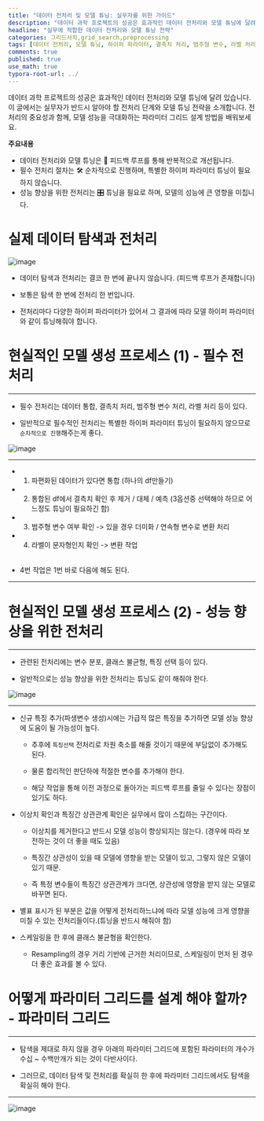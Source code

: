 ```yaml
---
title: "데이터 전처리 및 모델 튜닝: 실무자를 위한 가이드"
description: "데이터 과학 프로젝트의 성공은 효과적인 데이터 전처리와 모델 튜닝에 달려 있습니다. 이 글에서는 실무자가 반드시 알아야 할 전처리 단계와 모델 튜닝 전략을 소개합니다. 전처리의 중요성과 함께, 모델 성능을 극대화하는 파라미터 그리드 설계 방법을 배워보세요."
headline: "실무에 적합한 데이터 전처리와 모델 튜닝 전략"
categories: 그리드서치,grid_search,preprocessing
tags: [데이터 전처리, 모델 튜닝, 하이퍼 파라미터, 결측치 처리, 범주형 변수, 라벨 처리, 변수 분포, 클래스 불균형, 특징 선택, 파라미터 그리드, 스케일링, 머신러닝, 데이터 통합, 이상치, 상관관계]
comments: true
published: true
use_math: true
typora-root-url: ../
---
```


<head>
  <style>
    table.dataframe {
      white-space: normal;
      width: 100%;
      height: 240px;
      display: block;
      overflow: auto;
      font-family: Arial, sans-serif;
      font-size: 0.9rem;
      line-height: 20px;
      text-align: center;
      border: 0px !important;
    }

    table.dataframe th {
      text-align: center;
      font-weight: bold;
      padding: 8px;
    }

    table.dataframe td {
      text-align: center;
      padding: 8px;
    }

    table.dataframe tr:hover {
      background: #b8d1f3; 
    }

    .output_prompt {
      overflow: auto;
      font-size: 0.9rem;
      line-height: 1.45;
      border-radius: 0.3rem;
      -webkit-overflow-scrolling: touch;
      padding: 0.8rem;
      margin-top: 0;
      margin-bottom: 15px;
      font: 1rem Consolas, "Liberation Mono", Menlo, Courier, monospace;
      color: $code-text-color;
      border: solid 1px $border-color;
      border-radius: 0.3rem;
      word-break: normal;
      white-space: pre;
    }

  .dataframe tbody tr th:only-of-type {
      vertical-align: middle;
  }

  .dataframe tbody tr th {
      vertical-align: top;
  }

  .dataframe thead th {
      text-align: center !important;
      padding: 8px;
  }

  .page__content p {
      margin: 0 0 1.3rem !important;
  }

  .page__content li > p {
      margin: 0 0 0.6rem !important;
  }

  .page__content p > strong {
    font-size: 1.0rem !important;
  }

  </style>
</head>



데이터 과학 프로젝트의 성공은 효과적인 데이터 전처리와 모델 튜닝에 달려 있습니다. 이 글에서는 실무자가 반드시 알아야 할 전처리 단계와 모델 튜닝 전략을 소개합니다. 전처리의 중요성과 함께, 모델 성능을 극대화하는 파라미터 그리드 설계 방법을 배워보세요.


**주요내용**
- 데이터 전처리와 모델 튜닝은 🔄 피드백 루프를 통해 반복적으로 개선됩니다.
- 필수 전처리 절차는 🛠️ 순차적으로 진행하며, 특별한 하이퍼 파라미터 튜닝이 필요하지 않습니다.
- 성능 향상을 위한 전처리는 🎛️ 튜닝을 필요로 하며, 모델의 성능에 큰 영향을 미칩니다.

# 실제 데이터 탐색과 전처리



![image](https://user-images.githubusercontent.com/74717033/134632636-c3563b2c-4616-4ae8-b80d-2476c467b96d.png)



- 데이터 탐색과 전처리는 결코 한 번에 끝나지 않습니다. (피드백 루프가 존재합니다)

- 보통은 탐색 한 번에 전처리 한 번입니다.

- 전처리마다 다양한 하이퍼 파라미터가 있어서 그 결과에 따라 모델 하이퍼 파라미터와 같이 튜닝해줘야 합니다.


# 현실적인 모델 생성 프로세스 (1) - 필수 전처리

---

- 필수 전처리는 데이터 통합, 결측치 처리, 범주형 변수 처리, 라벨 처리 등이 있다.

- 일반적으로 필수적인 전처리는 특별한 하이퍼 파라미터 튜닝이 필요하지 않으므로 `순차적으로 진행`해주는게 좋다.



![image](https://user-images.githubusercontent.com/74717033/134632653-5c16723a-adac-457a-bb84-e00746d2dce2.png)



---

* 1) 파편화된 데이터가 있다면 통합 (하나의 df만들기)<br>

* 2) 통합된 df에서 결측치 확인 후 제거 / 대체 / 예측 (3옵션중 선택해야 하므로 어느정도 튜닝이 필요하긴 함)<br>

* 3) 범주형 변수 여부 확인 -> 있을 경우 더미화 / 연속형 변수로 변환 처리<br>

* 4) 라벨이 문자형인지 확인 -> 변환 작업<br><br>

* 4번 작업은 1번 바로 다음에 해도 된다.

---


# 현실적인 모델 생성 프로세스 (2) - 성능 향상을 위한 전처리

---



- 관련된 전처리에는 변수 분포, 클래스 불균형, 특징 선택 등이 있다.

- 일반적으로는 성능 향상을 위한 전처리는 튜닝도 같이 해줘야 한다.



![image](https://user-images.githubusercontent.com/74717033/134632668-82fb35d8-b99b-4095-bd99-9f704a9cb396.png)



---



- 신규 특징 추가(파생변수 생성)시에는 가급적 많은 특징을 추가하면 모델 성능 향상에 도움이 될 가능성이 높다.

    - 추후에 `특징선택` 전처리로 차원 축소를 해줄 것이기 때문에 부담없이 추가해도 된다.

    - 물론 합리적인 판단하에 적절한 변수를 추가해야 한다.

    - 해당 작업을 통해 이전 과정으로 돌아가는 피드백 루프를 줄일 수 있다는 장점이 있기도 하다.

- 이상치 확인과 특징간 상관관계 확인은 실무에서 많이 스킵하는 구간이다.

    - 이상치를 제거한다고 반드시 모델 성능이 향상되지는 않는다. (경우에 따라 보전하는 것이 더 좋을 때도 있음)

    - 특징간 상관성이 있을 때 모델에 영향을 받는 모델이 있고, 그렇지 않은 모델이 있기 때문.

    - 즉 특정 변수들이 특징간 상관관계가 크다면, 상관성에 영향을 받지 않는 모델로 바꾸면 된다.

- 별표 표시가 된 부분은 값을 어떻게 전처리하느냐에 따라 모델 성능에 크게 영향을 미칠 수 있는 전처리들이다.(튜닝을 반드시 해줘야 함)


- 스케일링을 한 후에 클래스 불균형을 확인한다.

    - Resampling의 경우 거리 기반에 근거한 처리이므로, 스케일링이 먼저 된 경우 더 좋은 효과를 볼 수 있다.


# 어떻게 파라미터 그리드를 설계 해야 할까? - 파라미터 그리드



---



- 탐색을 제대로 하지 않을 경우 아래의 파라미터 그리드에 포함된 파라미터의 개수가 수십 ~ 수백만개가 되는 것이 다반사이다.

- 그러므로, 데이터 탐색 및 전처리를 확실히 한 후에 파라미터 그리드에서도 탐색을 확실히 해야 한다.



---



![image](https://user-images.githubusercontent.com/74717033/134632716-27183db0-8d96-4e7c-b1a2-78a04b26919e.png)



